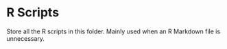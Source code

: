 # R Scripts 

Store all the R scripts in this folder. Mainly used when an R Markdown file is unnecessary. 
